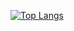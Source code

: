 
[![Top Langs](https://github-readme-stats.vercel.app/api/top-langs/?username=AlienEEE&theme=gotham)](https://github.com/anuraghazra/github-readme-stats)






